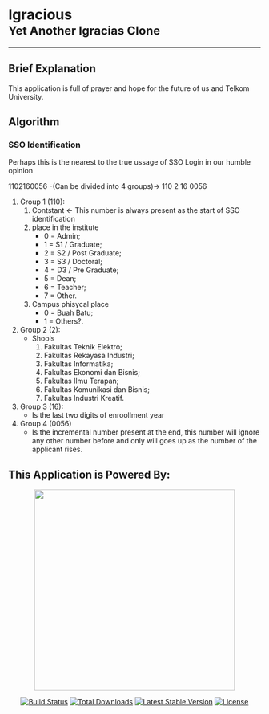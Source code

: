 # Igracious <br/><small>Yet Another Igracias Clone</small>

---

## Brief Explanation 
This application is full of prayer and hope for the future of us and Telkom University.

## Algorithm
### SSO Identification
Perhaps this is the nearest to the true ussage of SSO Login in our humble opinion

1102160056 -(Can be divided into 4 groups)-> 110 2 16 0056
1. Group 1 (110):
    1. Contstant <- This number is always present as the start of SSO identification
    2. place in the institute 
        - 0 = Admin;
        - 1 = S1 / Graduate;
        - 2 = S2 / Post Graduate;
        - 3 = S3 / Doctoral;
        - 4 = D3 / Pre Graduate;
        - 5 = Dean;
        - 6 = Teacher;
        - 7 = Other.
    3. Campus phisycal place 
        - 0 = Buah Batu;
        - 1 = Others?.
2. Group 2 (2): 
   - Shools
      1. Fakultas Teknik Elektro;
      2. Fakultas Rekayasa Industri;
      3. Fakultas Informatika;
      4. Fakultas Ekonomi dan Bisnis;
      5. Fakultas Ilmu Terapan;
      6. Fakultas Komunikasi dan Bisnis;
      7. Fakultas Industri Kreatif.
3. Group 3 (16):
   - Is the last two digits of enroollment year
4. Group 4 (0056)
   - Is the incremental number present at the end, this number will ignore any other number before and only will goes up as the number of the applicant rises.

## This Application is Powered By:

<p align="center"><a href="https://laravel.com" target="_blank"><img src="https://raw.githubusercontent.com/laravel/art/master/logo-lockup/5%20SVG/2%20CMYK/1%20Full%20Color/laravel-logolockup-cmyk-red.svg" width="400"></a></p>

<p align="center">
<a href="https://travis-ci.org/laravel/framework"><img src="https://travis-ci.org/laravel/framework.svg" alt="Build Status"></a>
<a href="https://packagist.org/packages/laravel/framework"><img src="https://img.shields.io/packagist/dt/laravel/framework" alt="Total Downloads"></a>
<a href="https://packagist.org/packages/laravel/framework"><img src="https://img.shields.io/packagist/v/laravel/framework" alt="Latest Stable Version"></a>
<a href="https://packagist.org/packages/laravel/framework"><img src="https://img.shields.io/packagist/l/laravel/framework" alt="License"></a>
</p>
